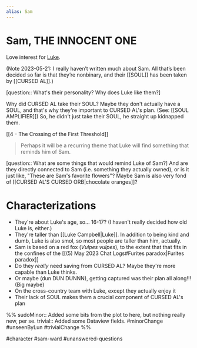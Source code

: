 ```yaml
---
alias: Sam
---
```

# Sam, THE INNOCENT ONE
Love interest for [Luke](Luke%20Campbell.md).

(Note 2023-05-21: I really haven’t written much about Sam. All that’s been decided so far is that they’re nonbinary, and their [[SOUL]] has been taken by [[CURSED AL]].)

[question:: What's their personality? Why does Luke like them?]

Why did CURSED AL take their SOUL? Maybe they don't actually have a SOUL, and that's why they're important to CURSED AL's plan. (See: [[SOUL AMPLIFIER]]) So, he didn't just take their SOUL, he straight up kidnapped them.

[[4 - The Crossing of the First Threshold]]
>Perhaps it will be a recurring theme that Luke will find something that reminds him of Sam.

[question:: What are some things that would remind Luke of Sam?] And are they directly connected to Sam (i.e. something they actually owned), or is it just like, "These are Sam's favorite flowers"? Maybe Sam is also very fond of [[CURSED AL'S CURSED ORB|chocolate oranges]]?

# Characterizations

* They're about Luke's age, so... 16-17? (I haven't really decided how old Luke is, either.)
* They're taller than [[Luke Campbell|Luke]]. In addition to being kind and dumb, Luke is also smol, so most people are taller than him, actually.
* Sam is based on a red fox (*Vulpes vulpes*), to the extent that that fits in the confines of the [[(5) May 2023 Chat Logs#Furites paradox|Furites paradox]]
* Do they *really* need saving from CURSED AL? Maybe they're more capable than Luke thinks.
* Or maybe (dun DUN DUNNN), getting captured was their plan all along!!! (Big maybe)
* On the cross-country team with Luke, except they actually enjoy it
* Their lack of SOUL makes them a crucial component of CURSED AL's plan

%%
sudoMinor:: Added some bits from the plot to here, but nothing really new, per se.
trivial:: Added some Dataview fields.
#minorChange #unseenByLun #trivialChange 
%%

#character #sam-ward #unanswered-questions 